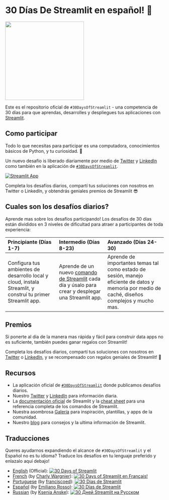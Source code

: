 # 30 Días De Streamlit en español! 🎈

<img src='3AF34648-C61D-47CE-9E56-C496C5A7C240.jpeg' height=250>

Este es el repositorio oficial de `#30DaysOfStreamlit` - una competencia de 30 días para que aprendas, desarrolles y despliegues tus aplicaciones con [Streamlit](https://streamlit.io).

## Como participar

Todo lo que necesitas para participar es una computadora, conocimientos básicos de Python, y tu curiosidad. 🧠

Un nuevo desafío is liberado diariamente por medio de [Twitter](https://twitter.com/streamlit) y [LinkedIn](https://www.linkedin.com/company/streamlit/posts/?feedView=all) como también en la aplicación de [`#30DaysOfStreamlit`](https://share.streamlit.io/streamlit/30days/).

[![Streamlit App](https://static.streamlit.io/badges/streamlit_badge_black_white.svg)](https://share.streamlit.io/streamlit/30days/)

Completa los desafíos diarios, compartí tus soluciones con nosotros en Twitter o LinkedIn, y obtendrás geniales premios de Streamlit 😎

## Cuales son los desafíos diarios?

Aprende mas sobre los desafíos participando! Los desafíos de 30 días están divididos en 3 niveles de dificultad para atraer a participantes de toda experiencia:

| Principiante (Días 1-7) | Intermedio (Días 8-23) | Avanzado (Días 24-30) |
| :---        |    :----   |          :--- |
| Configura tus ambientes de desarrollo local y cloud, instala Streamlit, y construí tu primer Streamlit app.| Aprende de un nuevo [comando de Streamlit](https://docs.streamlit.io/library/api-reference) cada día y úsalo para crear y desplegar una Streamlit app. | Aprende de importantes temas tal como estado de sesión, manejo eficiente de datos y memoria por medio de caché, diseños complejos y mucho mas. |


## Premios

Si ponerte al dia de la manera mas rápida y fácil para construir data apps no es suficiente, también puedes ganar regalos con Streamlit!

Completa los desafíos diarios, compartí tus soluciones con nosotros en [Twitter](https://twitter.com/streamlit) o [LinkedIn](https://www.linkedin.com/company/streamlit/posts/?feedView=all), y se recompensado con regalos geniales de Streamlit! 🎁

## Recursos

- La aplicación oficial de [`#30DaysOfStreamlit`](https://share.streamlit.io/streamlit/30days/) donde publicamos desafíos diarios.
- Nuestro [Twitter](https://twitter.com/streamlit) y [LinkedIn](https://www.linkedin.com/company/streamlit/posts/?feedView=all) para información diaria.
- La [documentación oficial](https://docs.streamlit.io/) de Streamlit y la [cheat sheet](https://docs.streamlit.io/library/cheatsheet) para una referencia completa de los comandos de Streamlit.
- Nuestra asombrosa [Galería](https://streamlit.io/gallery) para inspiración, plantillas, y apps de la comunidad.
- Nuestro [blog](https://blog.streamlit.io/how-to-master-streamlit-for-data-science/) para consejos y la ultima información de Streamlit.

## Traducciones

Queres ayudarnos expandiendo el alcance de `#30DaysOfStreamlit` y el Español no es tu idioma? Traduce los desafíos en tu lenguaje preferido y enlazalo aquí debajo!
- [English](https://github.com/streamlit/30days) (Official): [![30 Days of Streamlit](https://static.streamlit.io/badges/streamlit_badge_black_white.svg)](https://30days.streamlitapp.com)
- [French](https://github.com/streamlit/30days-French) (by [Charly Wargnier](https://github.com/charlyWargnier/)): [![30 Days of Streamlit en Français!](https://static.streamlit.io/badges/streamlit_badge_black_white.svg)](https://30days-in-french.streamlitapp.com/)
- [Portuguese](https://github.com/franciscoed/30days) (by [franciscoed](https://github.com/franciscoed)): [![30 Dias de Streamlit](https://static.streamlit.io/badges/streamlit_badge_black_white.svg)](https://share.streamlit.io/franciscoed/30days)
- [Español](https://github.com/streamlit/30days-spanish/) (by [Emiliano Rosso](https://github.com/arraydude)): [![30 Días de Streamlit](https://static.streamlit.io/badges/streamlit_badge_black_white.svg)](https://30days-in-spanish.streamlitapp.com/)
- [Russian](https://github.com/kseniaanske/30days) (by [Ksenia Anske](https://github.com/kseniaanske)): [![30 Дней Streamlit на Русском](https://static.streamlit.io/badges/streamlit_badge_black_white.svg)](https://30daysrussian.streamlit.app/)
